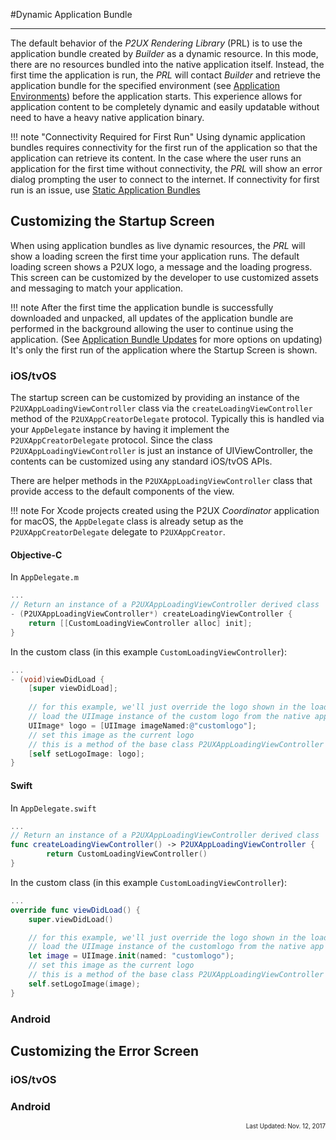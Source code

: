 #Dynamic Application Bundle

-----

The default behavior of the *P2UX Rendering Library* (PRL) is to use the application bundle created by *Builder* as a dynamic resource. In this mode, there are no resources bundled into the native application itself. Instead, the first time the application is run, the *PRL* will contact *Builder* and retrieve the application bundle for the specified environment (see [Application Environments](envandpublish)) before the application starts. This experience allows for application content to be completely dynamic and easily updatable without need to have a heavy native application binary.

!!! note "Connectivity Required for First Run"
    Using dynamic application bundles requires connectivity for the first run of the application so that the application can retrieve its content. In the case where the user runs an application for the first time without connectivity, the *PRL* will show an error dialog prompting the user to connect to the internet. If connectivity for first run is an issue, use [Static Application Bundles](staticappbundle)
    
## Customizing the Startup Screen

When using application bundles as live dynamic resources, the *PRL* will show a loading screen the first time your application runs. The default loading screen shows a P2UX logo, a message and the loading progress. This screen can be customized by the developer to use customized assets and messaging to match your application.

!!! note
    After the first time the application bundle is successfully downloaded and unpacked, all updates of the application bundle are performed in the background allowing the user to continue using the application. (See [Application Bundle Updates](appbundleupdates) for more options on updating) It's only the first run of the application where the Startup Screen is shown.

### iOS/tvOS

The startup screen can be customized by providing an instance of the `P2UXAppLoadingViewController` class via the `createLoadingViewController` method of the `P2UXAppCreatorDelegate` protocol. Typically this is handled via your `AppDelegate` instance by having it implement the `P2UXAppCreatorDelegate` protocol. Since the class `P2UXAppLoadingViewController` is just an instance of UIViewController, the contents can be customized using any standard iOS/tvOS APIs. 

There are helper methods in the `P2UXAppLoadingViewController` class that provide access to the default components of the view.

!!! note 
	For Xcode projects created using the P2UX *Coordinator* application for macOS, the `AppDelegate` class is already setup as the `P2UXAppCreatorDelegate` delegate to `P2UXAppCreator`.

#### Objective-C
In `AppDelegate.m`
``` Objective-C
...
// Return an instance of a P2UXAppLoadingViewController derived class
- (P2UXAppLoadingViewController*) createLoadingViewController {
	return [[CustomLoadingViewController alloc] init];
}
```

In the custom class (in this example `CustomLoadingViewController`):
``` Objective-C
...
- (void)viewDidLoad {
    [super viewDidLoad];
    
    // for this example, we'll just override the logo shown in the loading dialog.
    // load the UIImage instance of the custom logo from the native app bundle.
    UIImage* logo = [UIImage imageNamed:@"customlogo"];
    // set this image as the current logo
    // this is a method of the base class P2UXAppLoadingViewController
    [self setLogoImage: logo];    
}
```

#### Swift
In `AppDelegate.swift`
``` Swift
...
// Return an instance of a P2UXAppLoadingViewController derived class
func createLoadingViewController() -> P2UXAppLoadingViewController {
        return CustomLoadingViewController()
}
```

In the custom class (in this example `CustomLoadingViewController`):
``` Swift
...
override func viewDidLoad() {
    super.viewDidLoad()

 	// for this example, we'll just override the logo shown in the loading dialog
    // load the UIImage instance of the customlogo from the native app bundle.
    let image = UIImage.init(named: "customlogo");
  	// set this image as the current logo
    // this is a method of the base class P2UXAppLoadingViewController
    self.setLogoImage(image);
}
```

### Android

## Customizing the Error Screen

### iOS/tvOS

### Android
<div style="text-align:right"><sub><sup>Last Updated: Nov. 12, 2017<sup><sub></div>
